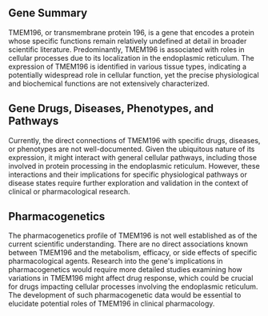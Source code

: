 ## Gene Summary
TMEM196, or transmembrane protein 196, is a gene that encodes a protein whose specific functions remain relatively undefined at detail in broader scientific literature. Predominantly, TMEM196 is associated with roles in cellular processes due to its localization in the endoplasmic reticulum. The expression of TMEM196 is identified in various tissue types, indicating a potentially widespread role in cellular function, yet the precise physiological and biochemical functions are not extensively characterized.

## Gene Drugs, Diseases, Phenotypes, and Pathways
Currently, the direct connections of TMEM196 with specific drugs, diseases, or phenotypes are not well-documented. Given the ubiquitous nature of its expression, it might interact with general cellular pathways, including those involved in protein processing in the endoplasmic reticulum. However, these interactions and their implications for specific physiological pathways or disease states require further exploration and validation in the context of clinical or pharmacological research.

## Pharmacogenetics
The pharmacogenetics profile of TMEM196 is not well established as of the current scientific understanding. There are no direct associations known between TMEM196 and the metabolism, efficacy, or side effects of specific pharmacological agents. Research into the gene's implications in pharmacogenetics would require more detailed studies examining how variations in TMEM196 might affect drug response, which could be crucial for drugs impacting cellular processes involving the endoplasmic reticulum. The development of such pharmacogenetic data would be essential to elucidate potential roles of TMEM196 in clinical pharmacology.